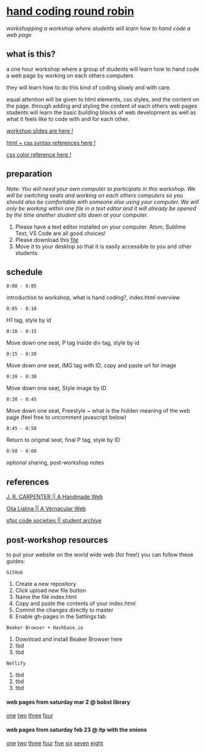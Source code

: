 # [hand coding round robin](https://doodybrains.github.io/hand-coding-round-robin/event)

*workshopping a workshop where students will learn how to hand code a web page*

## what is this?
a one hour workshop where a group of students will learn how to hand code a web page by working on each others computers

they will learn how to do this kind of coding slowly and with care.

equal attention will be given to html elements, css styles, and the content on the page. through adding and styling the content of each others web pages students will learn the basic building blocks of web development as well as what it feels like to code with and for each other.

[workshop slides are here !](https://doodybrains.github.io/hand-coding-round-robin)

[html + css syntax references here !](https://doodybrains.github.io/hand-coding-round-robin/reference.html)

[css color reference here !](http://colours.neilorangepeel.com/)

## preparation
_Note: You will need your own computer to participate in this workshop. We will be switching seats and working on each others computers so you should also be comfortable with someone else using your computer. We will only be working within one file in a text editor and it will already be opened by the time another student sits down at your computer._

1. Please have a text editor installed on your computer. Atom, Sublime Text, VS Code are all good choices!
2. Please download this [file](https://drive.google.com/file/d/1JUqr2cCKSKEOw6f9ZaJNthufTx_dDRLo/view?usp=sharing)
3. Move it to your desktop so that it is easily accessible to you and other students


## schedule

`0:00 - 0:05`

introduction to workshop, what is hand coding?, index.html overview

`0:05 - 0:10`

H1 tag, style by id

`0:10 - 0:15`

Move down one seat, P tag inside div tag, style by id

`0:15 - 0:20`

Move down one seat, IMG tag with ID, copy and paste url for image

`0:20 - 0:30`

Move down one seat, Style image by ID

`0:30 - 0:45`

Move down one seat, Freestyle ~ what is the hidden meaning of the web page (feel free to uncomment javascript below)

`0:45 - 0:50`

Return to original seat, final P tag, style by ID

`0:50 - 0:60`

optional sharing, post-workshop notes

## references

[J. R. CARPENTER || A Handmade Web](http://luckysoap.com/statements/handmadeweb.html)

[Olia Lialina || A Vernacular Web](http://art.teleportacia.org/observation/vernacular/welcome/)

[sfpc code societies || student archive](http://sfpc.io/codesocieties_students)

## post-workshop resources

to put your website on the world wide web (for free!) you can follow these guides:

`GitHub`
1. Create a new repository
2. Click upload new file button
3. Name the file index.html
4. Copy and paste the contents of your index.html
5. Commit the changes directly to master
6. Enable gh-pages in the Settings tab

`Beaker Browser + Hashbase.io`
1. Download and install Beaker Browser here
2. tbd
3. tbd

`Netlify`
1. tbd
2. tbd
3. tbd

#### web pages from saturday mar 2 @ bobst library

[one](https://doodybrains.github.io/hand-coding-round-robin/mar-2-library/max.html) [two](https://doodybrains.github.io/hand-coding-round-robin/mar-2-library/jiwon-shin.html) [three](https://doodybrains.github.io/hand-coding-round-robin/mar-2-library/brendan.html) [four](https://doodybrains.github.io/hand-coding-round-robin/mar-2-library/sukanya.html)


#### web pages from saturday feb 23 @ itp with the onions

[one](https://doodybrains.github.io/hand-coding-round-robin/feb-23-onions/one.html) [two](https://doodybrains.github.io/hand-coding-round-robin/feb-23-onions/two.html) [three](https://doodybrains.github.io/hand-coding-round-robin/feb-23-onions/three.html) [four](https://doodybrains.github.io/hand-coding-round-robin/feb-23-onions/four.html) [five](https://doodybrains.github.io/hand-coding-round-robin/feb-23-onions/five.html) [six](https://doodybrains.github.io/hand-coding-round-robin/feb-23-onions/six.html) [seven](https://doodybrains.github.io/hand-coding-round-robin/feb-23-onions/seven.html) [eight](https://doodybrains.github.io/hand-coding-round-robin/feb-23-onions/eight.html)
